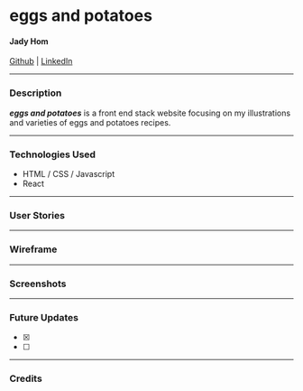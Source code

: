 # eggs and potatoes

#### Jady Hom

[Github](https://github.com/jadyhome) | [LinkedIn](www.linkedin.com/in/jadyhom)

---

### Description

**_eggs and potatoes_** is a front end stack website focusing on my illustrations and varieties of eggs and potatoes recipes.

<!-- Check out my deployed website here → [eggsandpotatoes]() -->

---

### Technologies Used

- HTML / CSS / Javascript
- React

---

### User Stories

<!-- - Users will see homepage/landing page.
-  -->

---

### Wireframe

<!-- Initial Mockup/Wireframe
![Initial Mockup]() -->

---

### Screenshots

<!-- Final Mockup/Wireframe -->

<!-- Home Page
![Home Page]() -->

---

### Future Updates

- [x] 
- [ ] 

---

### Credits

<!-- [Netlify]() -->
